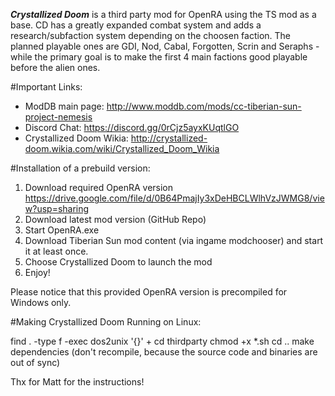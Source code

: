 ***Crystallized Doom*** is a third party mod for OpenRA using the TS mod as a base. CD has a greatly expanded combat system and adds a research/subfaction system depending on the choosen faction.
The planned playable ones are GDI, Nod, Cabal, Forgotten, Scrin and Seraphs - while the primary goal is to make the first 4 main factions good playable before the alien ones.

#Important Links:

- ModDB main page: http://www.moddb.com/mods/cc-tiberian-sun-project-nemesis
- Discord Chat: https://discord.gg/0rCjz5ayxKUqtlGO
- Crystallized Doom Wikia: http://crystallized-doom.wikia.com/wiki/Crystallized_Doom_Wikia

#Installation of a prebuild version:

1. Download required OpenRA version
https://drive.google.com/file/d/0B64PmajIy3xDeHBCLWlhVzJWMG8/view?usp=sharing
2. Download latest mod version (GitHub Repo)
3. Start OpenRA.exe
4. Download Tiberian Sun mod content (via ingame modchooser) and start it at least once.
5. Choose Crystallized Doom to launch the mod
6. Enjoy!

Please notice that this provided OpenRA version is precompiled for Windows only.

#Making Crystallized Doom Running on Linux:

find . -type f -exec dos2unix '{}' +
cd thirdparty
chmod +x *.sh
cd ..
make dependencies
(don't recompile, because the source code and binaries are out of sync)

Thx for Matt for the instructions!
